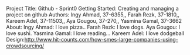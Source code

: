 Project Title: Github - Sprint0
Getting Started: Creating and managing a project on github
Authors: Ingy Ahmad, 37-6355,, Farah Rezk, 37-1810,, Kareem Adel, 37-11503,, Aya Gougou, 37-270,, Yasmina Gamal, 37-3662
About: Ingy Ahmad: I love pizza..
Farah Rezk: I love dogs.
Aya Gougou: I love sushi.
Yasmina Gamal: I love reading...
Kareem Adel: I love dodgeball 
Design:http://www.hit-counts.com/how-smes-large-companies-using-crowdsourcing/
